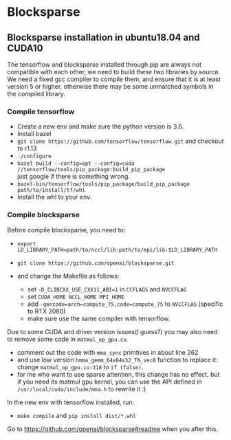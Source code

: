# Blocksparse

## Blocksparse installation in ubuntu18.04 and CUDA10
The tensorflow and blocksparse installed through pip are always not compatible with each other, we need to build these two libraries by source. We need a fixed gcc compiler to compile them, and ensure that it is at least version 5 or higher, otherwise there may be some unmatched symbols in the compiled library.

### Compile tensorflow
* Create a new env and make sure the python version is 3.6.
* Install bazel
* `git clone https://github.com/tensorflow/tensorflow.git` and checkout to r1.13
* `./configure` 
* `bazel build --config=opt --config=cuda //tensorflow/tools/pip_package:build_pip_package`   
just google if there is something wrong.
* `bazel-bin/tensorflow/tools/pip_package/build_pip_package path/to/install/tf/whl` 
* Install the whl to your env.

### Compile blocksparse
Before compile blocksparse, you need to:
* `export LD_LIBRARY_PATH=path/to/nccl/lib:path/to/mpi/lib:$LD_LIBRARY_PATH`
* `git clone https://github.com/openai/blocksparse.git`   

* and change the Makefile as follows:
    * set `-D_CLIBCXX_USE_CXX11_ABI=1` in `CCFLAGS` and `NVCCFLAG`
    * set `CUDA_HOME NCCL_HOME MPI_HOME`
    * add `-gencode=arch=compute_75,code=compute_75` to `NVCCFLAG` (specific to RTX 2080)
    * make sure use the same compiler with tensorflow. 

Due to some CUDA and driver version issues(I guess?) you may also need to remove some code in `matmul_op_gpu.cu`.
* comment out the code with `mma_sync` primtives in about line 262
* and use low version `hmma_gemm_64x64x32_TN_vec8` function to replace it: change `matmul_op_gpu.cu:318` to `if (false)`.
* for me who want to use sparse attention, this change has no effect, but if you need its matmul gpu kernel, you can use the API defined in `/usr/local/cuda/include/mma.h` to rewrite it :)


In the new env with tensorflow installed, run:  
* `make compile` and `pip install dist/*.whl`

Go to https://github.com/openai/blocksparse#readme when you after this.
